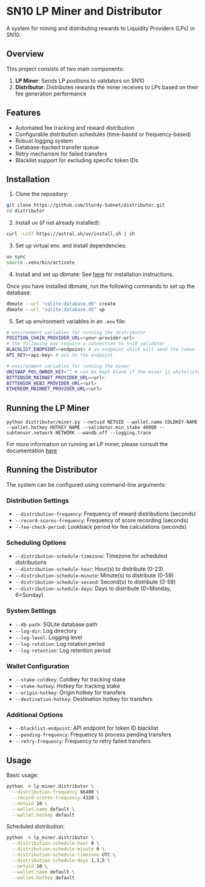 # SN10 LP Miner and Distributor

A system for mining and distributing rewards to Liquidity Providers (LPs) in SN10.

## Overview

This project consists of two main components:
1. **LP Miner**: Sends LP positions to validators on SN10
2. **Distributor**: Distributes rewards the miner receives to LPs based on their fee generation performance

## Features

- Automated fee tracking and reward distribution
- Configurable distribution schedules (time-based or frequency-based)
- Robust logging system
- Database-backed transfer queue
- Retry mechanism for failed transfers
- Blacklist support for excluding specific token IDs

## Installation

1. Clone the repository:
```bash
git clone https://github.com/Sturdy-Subnet/distributor.git
cd distributor
```

2. Install uv (if not already installed):
```bash
curl -LsSf https://astral.sh/uv/install.sh | sh
```

3. Set up virtual env. and install dependencies:
```bash
uv sync
source .venv/bin/activate
```

4. Install and set up dbmate:
See [here](https://github.com/amacneil/dbmate?tab=readme-ov-file#installation) for installation instructions.

Once you have installed dbmate, run the following commands to set up the database:
```bash
dbmate --url "sqlite:database.db" create
dbmate --url "sqlite:database.db" up
```

5. Set up environment variables in an `.env` file:
```bash
# environment variables for running the distributor
POSITION_CHAIN_PROVIDER_URL=<your-provider-url>
# the following may require a connection to sn10 validator
BLACKLIST_ENDPOINT=<endpoint> # an endpoint which will send the token ids to blacklist from distribution
API_KEY=<api-key> # api to the endpoint

# environment variables for running the miner
UNISWAP_POS_OWNER_KEY="" # can be kept blank if the miner is whitelisted
BITTENSOR_MAINNET_PROVIDER_URL=<url>
BITTENSOR_WEB3_PROVIDER_URL=<url>
ETHEREUM_MAINNET_PROVIDER_URL=<url>
```

## Running the LP Miner
```
python distributor/miner.py --netuid NETUID --wallet.name COLDKEY-NAME --wallet.hotkey HOTKEY_NAME --validator.min_stake 40000 --subtensor.network NETWORK --wandb.off --logging.trace
```
For more information on running an LP miner, please consult the documentation [here](https://github.com/Sturdy-Subnet/sturdy-subnet/blob/main/docs/miner.md#starting-a-miner)

## Running the Distributor

The system can be configured using command-line arguments:

### Distribution Settings
- `--distribution-frequency`: Frequency of reward distributions (seconds)
- `--record-scores-frequency`: Frequency of score recording (seconds)
- `--fee-check-period`: Lookback period for fee calculations (seconds)

### Scheduling Options
- `--distribution-schedule-timezone`: Timezone for scheduled distributions
- `--distribution-schedule-hour`: Hour(s) to distribute (0-23)
- `--distribution-schedule-minute`: Minute(s) to distribute (0-59)
- `--distribution-schedule-second`: Second(s) to distribute (0-59)
- `--distribution-schedule-days`: Days to distribute (0=Monday, 6=Sunday)

### System Settings
- `--db-path`: SQLite database path
- `--log-dir`: Log directory
- `--log-level`: Logging level
- `--log-rotation`: Log rotation period
- `--log-retention`: Log retention period

### Wallet Configuration
- `--stake-coldkey`: Coldkey for tracking stake
- `--stake-hotkey`: Hotkey for tracking stake
- `--origin-hotkey`: Origin hotkey for transfers
- `--destination-hotkey`: Destination hotkey for transfers

### Additional Options
- `--blacklist-endpoint`: API endpoint for token ID blacklist
- `--pending-frequency`: Frequency to process pending transfers
- `--retry-frequency`: Frequency to retry failed transfers

## Usage

Basic usage:
```bash
python -m lp_miner.distributor \
  --distribution-frequency 86400 \
  --record-scores-frequency 4320 \
  --netuid 10 \
  --wallet.name default \
  --wallet.hotkey default
```

Scheduled distribution:
```bash
python -m lp_miner.distributor \
  --distribution-schedule-hour 0 \
  --distribution-schedule-minute 0 \
  --distribution-schedule-timezone UTC \
  --distribution-schedule-days 1,3,5 \
  --netuid 10 \
  --wallet.name default \
  --wallet.hotkey default
```
